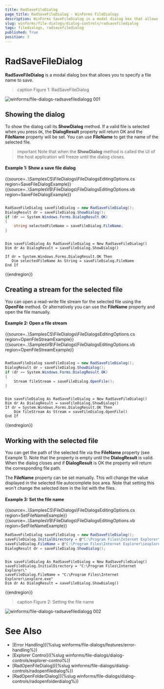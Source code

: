 ```yaml
---
title: RadSaveFileDialog
page_title: RadSaveFileDialog - WinForms FileDialogs
description: WinForms SaveFileDialog is a modal dialog box that allows you to specify a file name to save.
slug: winforms/file-dialogs/dialog-controls/radsavefiledialog
tags: filedialogs, radsavefiledialog
published: True
position: 3 
---
```


#  RadSaveFileDialog

**RadSaveFileDialog** is a modal dialog box that allows you to specify a file name to save.

>caption Figure 1: RadSaveFileDialog

![winforms/file-dialogs-radsavefiledialogg 001](images/file-dialogs-radsavefiledialog001.png) 

## Showing the dialog

To show the dialog call its **ShowDialog** method. If a valid file is selected when you press `OK`, the **DialogResult** property will return OK and the **FileName** property will be set. You can use **FileName** to get the name of the selected file.

>important Note that when the **ShowDialog** method is called the UI of the host application will freeze until the dialog closes.


####  Example 1: Show a save file dialog

{{source=..\SamplesCS\FileDialogs\FileDialogsEditingOptions.cs region=SaveFileDialogExample}} 
{{source=..\SamplesVB\FileDialogs\FileDialogsEditingOptions.vb region=SaveFileDialogExample}}

````C#

RadSaveFileDialog saveFileDialog = new RadSaveFileDialog();
DialogResult dr = saveFileDialog.ShowDialog();
if (dr == System.Windows.Forms.DialogResult.OK)
{
    string selectedFileName = saveFileDialog.FileName;
}

````
````VB.NET

Dim saveFileDialog As RadSaveFileDialog = New RadSaveFileDialog()
Dim dr As DialogResult = saveFileDialog.ShowDialog()

If dr = System.Windows.Forms.DialogResult.OK Then
   Dim selectedFileName As String = saveFileDialog.FileName
End If

````

{{endregion}}

## Creating a stream for the selected file

You can open a read-write file stream for the selected file using the **OpenFile** method. Or alternatively you can use the **FileName** property and open the file manually.

####  Example 2: Open a file stream

{{source=..\SamplesCS\FileDialogs\FileDialogsEditingOptions.cs region=OpenFileStreamExample}} 
{{source=..\SamplesVB\FileDialogs\FileDialogsEditingOptions.vb region=OpenFileStreamExample}}

````C#

RadSaveFileDialog saveFileDialog = new RadSaveFileDialog(); 
DialogResult dr = saveFileDialog.ShowDialog();
if (dr == System.Windows.Forms.DialogResult.OK)
{
    Stream fileStream = saveFileDialog.OpenFile(); 
}

````
````VB.NET

Dim saveFileDialog As RadSaveFileDialog = New RadSaveFileDialog()
Dim dr As DialogResult = saveFileDialog.ShowDialog()
If dr = System.Windows.Forms.DialogResult.OK Then
    Dim fileStream As Stream = saveFileDialog.OpenFile()
End If

````

{{endregion}}

## Working with the selected file

You can get the path of the selected file via the **FileName** property (see Example 1). Note that the property is empty until the **DialogResult** is valid. When the dialog closes and if **DialogResult** is OK the property will return the corresponding file path.

The **FileName** property can be set manually. This will change the value displayed in the selected file autocomplete box area. Note that setting this won't change the selected item in the list with the files.

####  Example 3: Set the file name 

{{source=..\SamplesCS\FileDialogs\FileDialogsEditingOptions.cs region=SetFileNameExample}} 
{{source=..\SamplesVB\FileDialogs\FileDialogsEditingOptions.vb region=SetFileNameExample}}

````C#
RadSaveFileDialog saveFileDialog = new RadSaveFileDialog();
saveFileDialog.InitialDirectory = @"C:\Program Files\Internet Explorer\";
saveFileDialog.FileName = @"C:\Program Files\Internet Explorer\iexplore.exe";
DialogResult dr = saveFileDialog.ShowDialog();

````
````VB.NET

Dim saveFileDialog As RadSaveFileDialog = New RadSaveFileDialog()
saveFileDialog.InitialDirectory = "C:\Program Files\Internet Explorer\"
saveFileDialog.FileName = "C:\Program Files\Internet Explorer\iexplore.exe"
Dim dr As DialogResult = saveFileDialog.ShowDialog()

````

{{endregion}}


>caption Figure 2: Setting the file name

![winforms/file-dialogs-radsavefiledialogg 002](images/file-dialogs-radsavefiledialog002.png)

# See Also

* [Error Handling]({%slug winforms/file-dialogs/features/error-handling%})
* [Explorer Control]({%slug winforms/file-dialogs/dialog-controls/explorer-control%})
* [RadOpenFileDialog]({%slug winforms/file-dialogs/dialog-controls/radopenfiledialog%})
* [RadOpenFolderDialog]({%slug winforms/file-dialogs/dialog-controls/radopenfolderdialog%})
